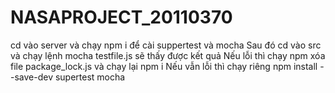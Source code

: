 # NASAPROJECT_20110370

cd vào server và chạy npm i để cài suppertest và mocha 
Sau đó cd vào src và chạy lệnh mocha testfile.js sẽ thấy được kết quả 
Nếu lỗi thì chạy npm xóa file package_lock.js và chạy lại npm i
Nếu vẫn lỗi thì chạy riêng npm install --save-dev supertest mocha
